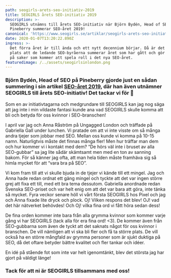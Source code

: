 ```yaml
---
path: seogirls-arets-seo-initiativ-2019
title: SEOGIRLS årets SEO-initiativ 2019
description: >-
  SEOGIRLS utnämns till årets SEO-initiativ när Björn Bydén, Head of SEO på
  Pineberry summerar SEO-året 2019!
canonical: 'https://www.seogirls.se/artiklar/seogirls-arets-seo-initiativ-2019'
date: 2020-01-07T13:20:22.890Z
ingress: >-
  Det förra året är till ända och ett nytt decennium börjar. Då är det på sin
  plats att de ledande SEO-byråerna summerar året som har gått och gör en lista
  på saker som kommer att spela roll i det nya SEO-året.
featuredimage: /../assets/seogirlsinlondon.png
---
```

### Björn Bydén, Head of SEO på Pineberry gjorde just en sådan summering i sin artikel [SEO-året 2019](https://www.sokmotorkonsult.se/seo/seo-aret-2019), där han även utnämner SEOGIRLS till årets SEO-initiativ! Det tackar vi för 🙂

Som en av initiativtagarna och medgrundare till SEOGIRLS kan jag nog säga att jag inte i min vildaste fantasi kunde ana vad SEOGIRLS skulle komma att bli och betyda för oss kvinnor i SEO-branschen!

I april var jag och Anna Råström på Ungagged London och träffade på Gabriella Gall under lunchen. Vi pratade om att vi inte visste om så många andra tjejer som jobbar med SEO. Mellan oss kunde vi komma på 10-15 namn. Naturligtvis måste det finnas många fler! Men hur träffar man dem och hur kommer vi i kontakt med dem? “De hörs väl inte i bruset av alla SEO-gubbar” sa jag lite sådär skämtsamt men med en ton av sanning bakom. För så känner jag ofta, att man hela tiden måste framhäva sig så himla mycket för att “vara bra på SEO”.

Vi kom fram till att vi skulle bjuda in de tjejer vi kände till ett mingel. Jag och Anna hade redan ordnat ett gäng mingel och tyckte att det var ingen större grej att fixa ett till, med ett bra tema dessutom. Gabriella anordnade redan Svenska SEO-priset och var helt enig om att det var bara att göra, inte tänka så mycket. Fyra veckor senare höll vi vårt första SEOGIRLS hos Pixel och jag och Anna fixade lite dryck och plock. Oj! Vilken respons det blev! OJ! vad det här nätverket behövdes! Och Oj! vilka fina ord vi fått höra sedan dess!

De fina orden kommer inte bara från alla grymma kvinnor som kommer varje gång vi har SEOGIRLS (tack alla för era fina ord! <3). De kommer även från SEO-gubbarna som även de tyckt att det saknats något för oss kvinnor i branschen. De vill nämligen att vi ska bli fler och få ta större plats. De vill också ha en större mångfald av grymma personer som är sjukt duktiga på SEO, då det oftare betyder bättre kvalitet och fler tankar och idéer.

En idé på stående fot som inte var helt igenomtänkt, blev det största jag har gjort på väldigt länge!

### Tack för att ni är SEOGIRLS tillsammans med oss!
